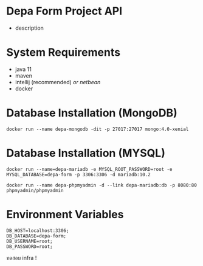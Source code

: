 # Depa Form Project API
- description

# System Requirements
- java 11
- maven
- intellij (recommended) *or netbean*
- docker

# Database Installation (MongoDB)
```
docker run --name depa-mongodb -dit -p 27017:27017 mongo:4.0-xenial
```

# Database Installation (MYSQL)
```
docker run --name=depa-mariadb -e MYSQL_ROOT_PASSWORD=root -e MYSQL_DATABASE=depa-form -p 3306:3306 -d mariadb:10.2

docker run --name depa-phpmyadmin -d --link depa-mariadb:db -p 8080:80 phpmyadmin/phpmyadmin
```

# Environment Variables
```
DB_HOST=localhost:3306;
DB_DATABASE=depa-form;
DB_USERNAME=root;
DB_PASSWORD=root;
```
ทดสอบ infra !
